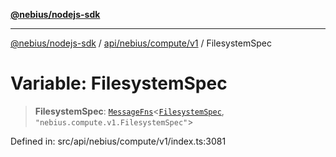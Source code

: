 [**@nebius/nodejs-sdk**](../../../../../README.md)

***

[@nebius/nodejs-sdk](../../../../../README.md) / [api/nebius/compute/v1](../README.md) / FilesystemSpec

# Variable: FilesystemSpec

> **FilesystemSpec**: [`MessageFns`](../../../../../runtime/protos/core/interfaces/MessageFns.md)\<[`FilesystemSpec`](../interfaces/FilesystemSpec.md), `"nebius.compute.v1.FilesystemSpec"`\>

Defined in: src/api/nebius/compute/v1/index.ts:3081
